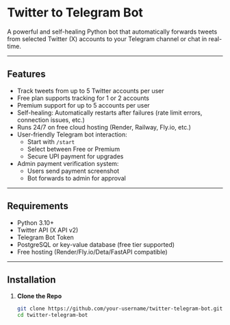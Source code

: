 # Twitter to Telegram Bot

A powerful and self-healing Python bot that automatically forwards tweets from selected Twitter (X) accounts to your Telegram channel or chat in real-time.

---

## Features

- Track tweets from up to 5 Twitter accounts per user
- Free plan supports tracking for 1 or 2 accounts
- Premium support for up to 5 accounts per user
- Self-healing: Automatically restarts after failures (rate limit errors, connection issues, etc.)
- Runs 24/7 on free cloud hosting (Render, Railway, Fly.io, etc.)
- User-friendly Telegram bot interaction:
  - Start with `/start`
  - Select between Free or Premium
  - Secure UPI payment for upgrades
- Admin payment verification system:
  - Users send payment screenshot
  - Bot forwards to admin for approval

---

## Requirements

- Python 3.10+
- Twitter API (X API v2)
- Telegram Bot Token
- PostgreSQL or key-value database (free tier supported)
- Free hosting (Render/Fly.io/Deta/FastAPI compatible)

---

## Installation

1. **Clone the Repo**
   ```bash
   git clone https://github.com/your-username/twitter-telegram-bot.git
   cd twitter-telegram-bot
